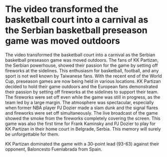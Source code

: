 # The video transformed the basketball court into a carnival as the Serbian basketball preseason game was moved outdoors 
 The video transformed the basketball court into a carnival as the Serbian basketball preseason game was moved outdoors. The fans of KK Partizan, the Serbian powerhouse, showed their passion for the game by setting off fireworks at the sidelines. This enthusiasm for basketball, football, and any sport is not well known by Taiwanese fans. With the recent end of the World Cup, preseason games are now being held in various locations. KK Partizan decided to hold their game outdoors and the European fans demonstrated their passion by setting off fireworks at the sidelines to support their team. The fireworks were set off even while the game was still in progress, as the team led by a large margin. The atmosphere was spectacular, especially when former NBA player PJ Dozier made a slam dunk and the signal flares and fireworks were set off simultaneously. The live broadcast of the game showed the smoke from the fireworks completely covering the screen. This game was also the first time for Frank Kaminsky and PJ Dozier to play for KK Partizan in their home court in Belgrade, Serbia. This memory will surely be unforgettable for them.

KK Partizan dominated the game with a 30-point lead (93-63) against their opponent, Baloncesto Fuenlabrada from Spain. 